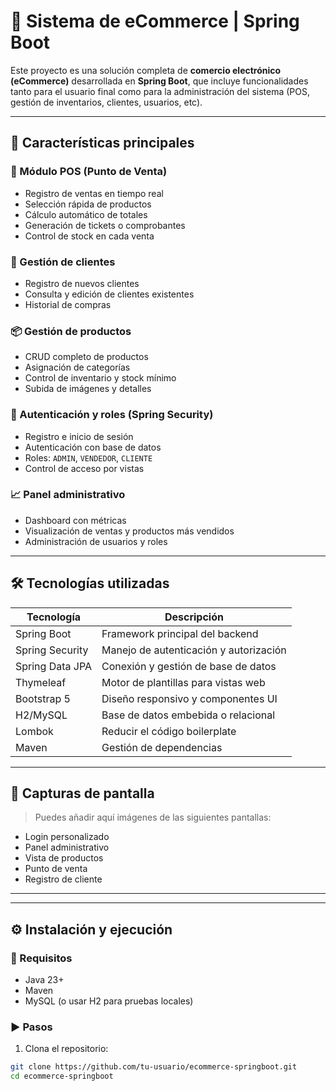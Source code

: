 # 🛒 Sistema de eCommerce | Spring Boot

Este proyecto es una solución completa de **comercio electrónico (eCommerce)** desarrollada en **Spring Boot**, que incluye funcionalidades tanto para el usuario final como para la administración del sistema (POS, gestión de inventarios, clientes, usuarios, etc).

---

## 🚀 Características principales

### 🧾 Módulo POS (Punto de Venta)
- Registro de ventas en tiempo real
- Selección rápida de productos
- Cálculo automático de totales
- Generación de tickets o comprobantes
- Control de stock en cada venta

### 👤 Gestión de clientes
- Registro de nuevos clientes
- Consulta y edición de clientes existentes
- Historial de compras

### 📦 Gestión de productos
- CRUD completo de productos
- Asignación de categorías
- Control de inventario y stock mínimo
- Subida de imágenes y detalles

### 🔐 Autenticación y roles (Spring Security)
- Registro e inicio de sesión
- Autenticación con base de datos
- Roles: `ADMIN`, `VENDEDOR`, `CLIENTE`
- Control de acceso por vistas

### 📈 Panel administrativo
- Dashboard con métricas
- Visualización de ventas y productos más vendidos
- Administración de usuarios y roles

---

## 🛠️ Tecnologías utilizadas

| Tecnología      | Descripción                              |
|----------------|------------------------------------------|
| Spring Boot     | Framework principal del backend          |
| Spring Security | Manejo de autenticación y autorización   |
| Spring Data JPA | Conexión y gestión de base de datos      |
| Thymeleaf       | Motor de plantillas para vistas web      |
| Bootstrap 5     | Diseño responsivo y componentes UI       |
| H2/MySQL        | Base de datos embebida o relacional      |
| Lombok          | Reducir el código boilerplate            |
| Maven           | Gestión de dependencias                  |

---

## 📸 Capturas de pantalla

> Puedes añadir aquí imágenes de las siguientes pantallas:
- Login personalizado
- Panel administrativo
- Vista de productos
- Punto de venta
- Registro de cliente

---


---

## ⚙️ Instalación y ejecución

### 🔧 Requisitos

- Java 23+
- Maven
- MySQL (o usar H2 para pruebas locales)

### ▶️ Pasos

1. Clona el repositorio:

```bash
git clone https://github.com/tu-usuario/ecommerce-springboot.git
cd ecommerce-springboot


